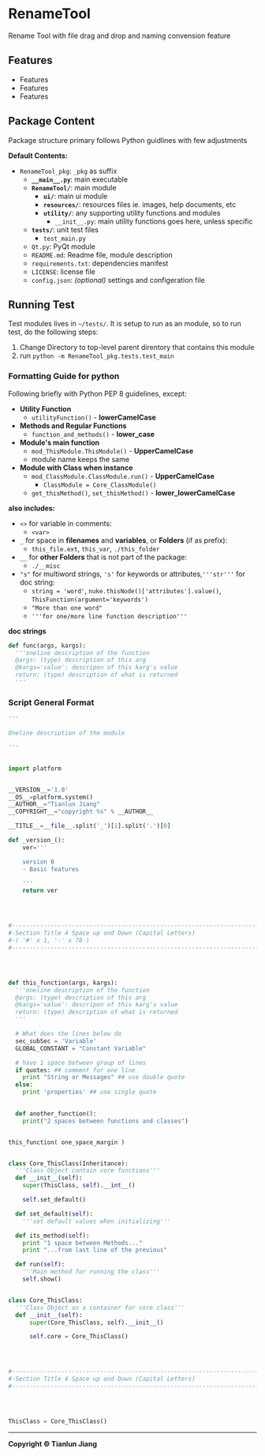# RenameTool

Rename Tool with file drag and drop and naming convension feature

## Features
- Features
- Features
- Features


## Package Content

Package structure primary follows Python guidlines with few adjustments

**Default Contents:**

- `RenameTool_pkg`: `_pkg` as suffix
  - **`__main__.py`**: main executable
  - **`RenameTool/`**: main module
    - **`ui/`**: main ui module
    - **`resources/`**: resources files ie. images, help documents, etc
    - **`utility/`**: any supporting utility functions and modules
      - `__init__.py`: main utility functions goes here, unless specific
  - **`tests/`**: unit test files
    - `test_main.py`
  - `Qt.py`: PyQt module
  - `README.md`: Readme file, module description
  - `requirements.txt`: dependencies manifest
  - `LICENSE`: license file
  - `config.json`: *(optional)* settings and configeration file

## Running Test
Test modules lives in `~/tests/`. It is setup to run as an module, so to run test, do the following steps:
1. Change Directory to top-level parent direntory that contains this module
2. run `python -m RenameTool_pkg.tests.test_main`

### Formatting Guide for python
Following briefly with Python PEP 8 guidelines, except:

- **Utility Function**
  - `utilityFunction()` - **lowerCamelCase**
- **Methods and Regular Functions**
  - `function_and_methods()` - **lower_case**
- **Module's main function**
  - `mod_ThisModule.ThisModule()` - **UpperCamelCase**
  - module name keeps the same
- **Module with Class when instance**
  - `mod_ClassModule.ClassModule.run()` - **UpperCamelCase**
    - `ClassModule = Core_ClassModule()`
  - `get_thisMethod()`, `set_thisMethod()` - **lower_lowerCamelCase**



**also includes:**
- `<>` for variable in comments:
  - `<var>`
- `_` for space in **filenames** and **variables**, or **Folders** (if as prefix):
  - `this_file.ext`, `this_var`, `./this_folder`
- `__` for **other Folders** that is not part of the package:
  - `./__misc`
- `"s"` for multiword strings, `'s'` for keywords or attributes,`'''str'''` for doc string:
  - `string = 'word'`, `nuke.thisNode()['attributes'].value()`, `ThisFunction(argument='keywords')`
  - `"More than one word"`
  - `'''for one/more line function description'''`


**doc strings**
```python
def func(args, kargs):
  '''oneline description of the function
  @args: (type) description of this arg
  @kargs='value': descripon of this karg's value
  return: (type) description of what is returned
  '''
```

### Script General Format
```python
'''

Oneline description of the module

'''


import platform


__VERSION__='1.0'
__OS__=platform.system()
__AUTHOR__="Tianlun Jiang"
__COPYRIGHT__="copyright %s" % __AUTHOR__

__TITLE__=__file__.split('_')[1].split('.')[0]

def _version_():
    ver='''

    version 0
    - Basic features

    '''
    return ver




#------------------------------------------------------------------------------
#-Section Title 4 Space up and Down (Capital Letters) 
#-( '#' x 1, '-' x 78 )
#------------------------------------------------------------------------------




def this_function(args, kargs):
  '''oneline description of the function
  @args: (type) description of this arg
  @kargs='value': descripon of this karg's value
  return: (type) description of what is returned
  '''

  # What does the lines below do
  sec_subSec = 'Variable'
  GLOBAL_CONSTANT = "Constant Variable"

  # have 1 space between group of lines
  if quotes: ## comment for one line
    print "String or Messages" ## use double quote
  else:
    print 'properties' ## use single quote

  
  def another_function():
    print("2 spaces between functions and classes")


this_function( one_space_margin )


class Core_ThisClass(Inheritance):
  '''Class Object contain core functions'''
  def __init__(self):
    super(ThisClass, self).__int__()

    self.set_default()

  def set_default(self):
    '''set default values when initializing'''

  def its_method(self):
    print "1 space between Methods..."
    print "...from last line of the previous"

  def run(self):
    '''Main method for running the class'''
    self.show()


class Core_ThisClass:
  '''Class Object as a container for core class'''
  def __init__(self):
      super(Core_ThisClass, self).__init__()

      self.core = Core_ThisClass()




#------------------------------------------------------------------------------
#-Section Title 4 Space up and Down (Capital Letters)
#------------------------------------------------------------------------------




ThisClass = Core_ThisClass()
```

---

**Copyright © Tianlun Jiang**
